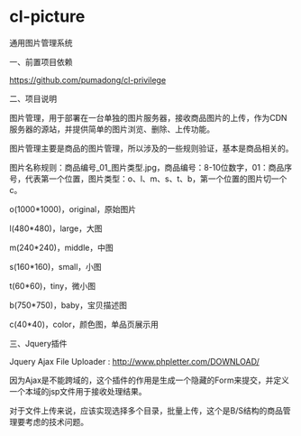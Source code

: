 cl-picture
==================

通用图片管理系统


一、前置项目依赖

https://github.com/pumadong/cl-privilege

二、项目说明

图片管理，用于部署在一台单独的图片服务器，接收商品图片的上传，作为CDN服务器的源站，并提供简单的图片浏览、删除、上传功能。

图片管理主要是商品的图片管理，所以涉及的一些规则验证，基本是商品相关的。

图片名称规则：商品编号_01_图片类型.jpg，商品编号：8-10位数字，01：商品序号，代表第一个位置，图片类型：o、l、m、s、t、b，第一个位置的图片切一个c。

o(1000*1000)，original，原始图片

l(480*480)，large，大图

m(240*240)，middle，中图

s(160*160)，small，小图

t(60*60)，tiny，微小图

b(750*750)，baby，宝贝描述图

c(40*40)，color，颜色图，单品页展示用

三、Jquery插件

Jquery Ajax File Uploader	: http://www.phpletter.com/DOWNLOAD/

因为Ajax是不能跨域的，这个插件的作用是生成一个隐藏的Form来提交，并定义一个本域的jsp文件用于接收处理结果。

对于文件上传来说，应该实现选择多个目录，批量上传，这个是B/S结构的商品管理要考虑的技术问题。